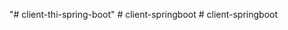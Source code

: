 "# client-thi-spring-boot" 
#   c l i e n t - s p r i n g b o o t  
 #   c l i e n t - s p r i n g b o o t  
 